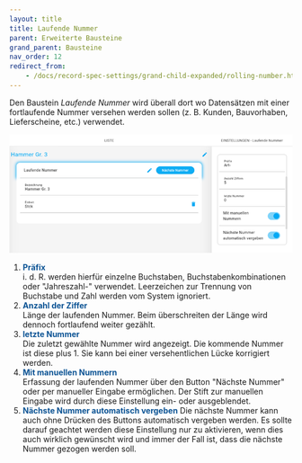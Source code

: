 ```yaml
---
layout: title
title: Laufende Nummer
parent: Erweiterte Bausteine
grand_parent: Bausteine
nav_order: 12
redirect_from:
    - /docs/record-spec-settings/grand-child-expanded/rolling-number.html
---
```


Den Baustein _Laufende Nummer_ wird überall dort wo Datensätzen mit einer fortlaufende Nummer versehen werden sollen
(z. B. Kunden, Bauvorhaben, Lieferscheine, etc.) verwendet.

![rollingNumber](\assets\record-spec-settings\rollingnumber.png 'rollingNumber')

1. <span style="color:#0b5394">**Präfix**</span>  
   i. d. R. werden hierfür einzelne Buchstaben, Buchstabenkombinationen oder "Jahreszahl-" verwendet.
   Leerzeichen zur Trennung von Buchstabe und Zahl werden vom System ignoriert.
2. <span style="color:#0b5394">**Anzahl der Ziffer**</span>  
   Länge der laufenden Nummer. Beim überschreiten der Länge wird dennoch fortlaufend weiter gezählt.
3. <span style="color:#0b5394">**letzte Nummer**</span>  
   Die zuletzt gewählte Nummer wird angezeigt. Die kommende Nummer ist diese plus 1.
   Sie kann bei einer versehentlichen Lücke korrigiert werden.
4. <span style="color:#0b5394">**Mit manuellen Nummern**</span>  
   Erfassung der laufenden Nummer über den Button "Nächste Nummer" oder per manueller Eingabe ermöglichen.
   Der Stift zur manuellen Eingabe wird durch diese Einstellung ein- oder ausgeblendet.
5. <span style="color:#0b5394">**Nächste Nummer automatisch vergeben**</span>
   Die nächste Nummer kann auch ohne Drücken des Buttons automatisch vergeben werden.
   Es sollte darauf geachtet werden diese Einstellung nur zu aktivieren,
   wenn dies auch wirklich gewünscht wird und immer der Fall ist, dass die nächste Nummer gezogen werden soll.
